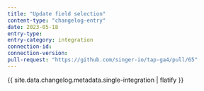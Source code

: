 ```yaml
---
title: "Update field selection"
content-type: "changelog-entry"
date: 2023-05-18
entry-type: 
entry-category: integration
connection-id: 
connection-version: 
pull-request: "https://github.com/singer-io/tap-ga4/pull/65"
---
```

{{ site.data.changelog.metadata.single-integration | flatify }}